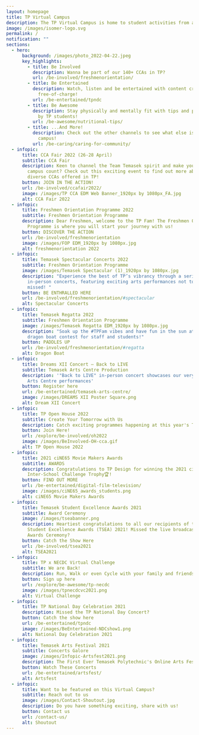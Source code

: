 ```yaml
---
layout: homepage
title: TP Virtual Campus
description: The TP Virtual Campus is home to student activities from all across TP!
image: /images/isomer-logo.svg
permalink: /
notification: ""
sections:
  - hero:
      background: /images/photo_2022-04-22.jpeg
      key_highlights:
        - title: Be Involved
          description: Wanna be part of our 140+ CCAs in TP?
          url: /be-involved/freshmenorientation/
        - title: Be Entertained
          description: Watch, listen and be entertained with content created by TP,
            free-of-charge!
          url: /be-entertained/tpndc
        - title: Be Awesome
          description: Stay physically and mentally fit with tips and programmes curated
            by TP students!
          url: /be-awesome/nutritional-tips/
        - title: ...And More!
          description: Check out the other channels to see what else is happening around
            campus!
          url: /be-caring/caring-for-community/
  - infopic:
      title: CCA Fair 2022 (26-28 April)
      subtitle: CCA Fair
      description: Keen to channel the Team Temasek spirit and make your days on
        campus count? Check out this exciting event to find out more about the
        diverse CCAs offered in TP!
      button: JOIN IN THE ACTION!
      url: /be-involved/ccafair2022/
      image: /images/TP CCA EDM Web Banner_1920px by 1080px_FA.jpg
      alt: CCA Fair 2022
  - infopic:
      title: Freshmen Orientation Programme 2022
      subtitle: Freshmen Orientation Programme
      description: Dear Freshmen, welcome to the TP Fam! The Freshmen Orientation
        Programme is where you will start your journey with us!
      button: DISCOVER THE ACTION
      url: /be-involved/freshmenorientation
      image: /images/FOP EDM_1920px by 1080px.jpg
      alt: freshmenorientation 2022
  - infopic:
      title: Temasek Spectacular Concerts 2022
      subtitle: Freshmen Orientation Programme
      image: /images/Temasek Spectacular (1)_1920px by 1080px.jpg
      description: "Experience the best of TP’s vibrancy through a series of ‘live’
        in-person concerts, featuring exciting arts performances not to be
        missed! "
      button: BE ENTHRALLED HERE
      url: /be-involved/freshmenorientation/#spectacular
      alt: Spectacular Concerts
  - infopic:
      title: Temasek Regatta 2022
      subtitle: Freshmen Orientation Programme
      image: /images/Temasek Regatta EDM_1920px by 1080px.jpg
      description: "Soak up the #TPFam vibes and have fun in the sun at our annual
        dragon boat contest for staff and students!"
      button: PADDLES UP
      url: /be-involved/freshmenorientation/#regatta
      alt: Dragon Boat
  - infopic:
      title: Dreams XII Concert – Back to LIVE
      subtitle: Temasek Arts Centre Production
      description: '"Back to LIVE" in-person concert showcases our very own Temasek
        Arts Centre performances'
      button: Register here
      url: /be-entertained/temasek-arts-centre/
      image: /images/DREAMS XII Poster Square.png
      alt: Dream XII Concert
  - infopic:
      title: TP Open House 2022
      subtitle: Create Your Tomorrow with Us
      description: Catch exciting programmes happening at this year's TP Open House 2022
      button: Join Here!
      url: /explore/be-involved/oh2022
      image: /images/BeInvolved-OH-cca.gif
      alt: TP Open House 2022
  - infopic:
      title: 2021 ciNE65 Movie Makers Awards
      subtitle: AWARDS
      description: Congratulations to TP Design for winning the 2021 ciNE65
        Inter-School Challenge Trophy🏆!
      button: FIND OUT MORE
      url: /be-entertained/digital-film-television/
      image: /images/ciNE65_awards_students.png
      alt: ciNE65 Movie Makers Awards
  - infopic:
      title: Temasek Student Excellence Awards 2021
      subtitle: Award Ceremony
      image: /images/tseabanner.png
      description: Heartiest congratulations to all our recipients of the Temasek
        Student Excellence Awards (TSEA) 2021! Missed the live broadcast of the
        Awards Ceremony?
      button: Catch the Show Here
      url: /be-involved/tsea2021
      alt: TSEA2021
  - infopic:
      title: TP x NECDC Virtual Challenge
      subtitle: We are Back!
      description: Run, Walk or even Cycle with your family and friends
      button: Sign up here
      url: /explore/be-awesome/tp-necdc
      image: /images/tpnecdcvc2021.png
      alt: Virtual Challenge
  - infopic:
      title: TP National Day Celebration 2021
      description: Missed the TP National Day Concert?
      button: Catch the show here
      url: /be-entertained/tpndc
      image: /images/BeEntertained-NDCshow1.png
      alt: National Day Celebration 2021
  - infopic:
      title: Temasek Arts Festival 2021
      subtitle: Concerts Galore
      image: /images/Infopic-Artsfest2021.png
      description: The First Ever Temasek Polytechnic's Online Arts Festival!
      button: Watch These Concerts
      url: /be-entertained/artsfest/
      alt: Artsfest
  - infopic:
      title: Want to be featured on this Virtual Campus?
      subtitle: Reach out to us
      image: /images/Contact-Shoutout.jpg
      description: Do you have something exciting, share with us!
      button: Contact us
      url: /contact-us/
      alt: Shoutout
---
```

